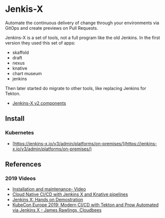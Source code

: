 # Jenkis-X

Automate the continuous delivery of change through your environments via GitOps and create previews on Pull Requests.

Jenkins-X is a set of tools, not a full program like the old Jenkins. In the first version they used this set of apps:

- skaffold
- draft
- nexus
- knative
- chart museum
- jenkins

Then later started do migrate to other tools, like replacing Jenkins for Tekton.

* [Jenkins-X v2 components](https://jenkins-x.io/docs/reference/components/)

## Install

### Kubernetes

* [https://jenkins-x.io/v3/admin/platforms/on-premises/](https://jenkins-x.io/v3/admin/platforms/on-premises/)

## References

### 2019 Videos

* [Installation and maintenance- Video](https://www.youtube.com/watch?v=rQlP_3iXvRE&feature=share)
* [Cloud Native CI/CD with Jenkins X and Knative pipelines](https://www.youtube.com/watch?v=sUkvpzr9du8&feature=share)
* [Jenkins X: Hands on Demostration](https://www.youtube.com/watch?v=_XsXqwpcIuw)
* [KubeCon Europe 2019: Modern CI/CD with Tekton and Prow Automated via Jenkins X - James Rawlings, Cloudbees](https://www.youtube.com/watch?v=4EyTGYB7GvA)

